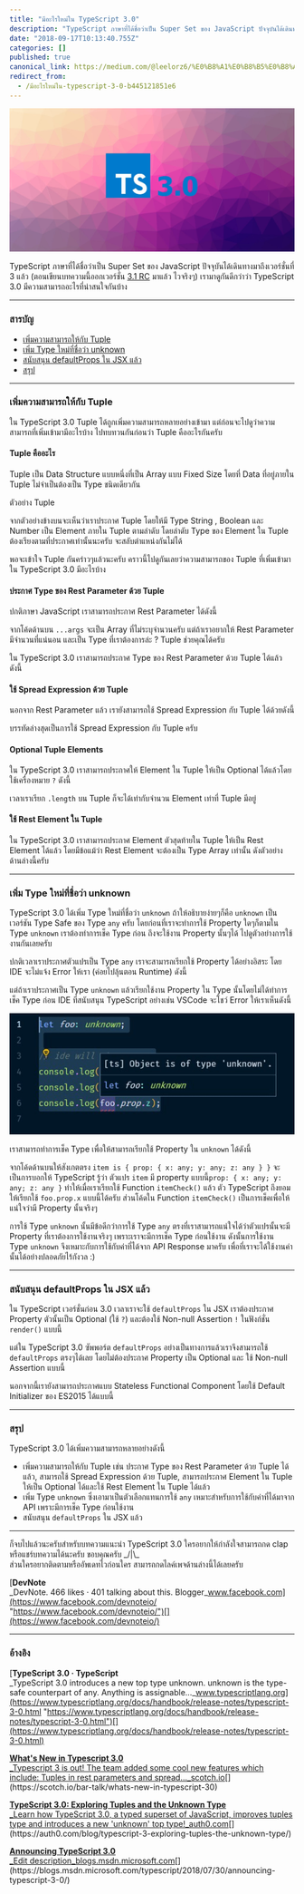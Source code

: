 ```yaml
---
title: "มีอะไรใหม่ใน TypeScript 3.0"
description: "TypeScript ภาษาที่ได้ชื่อว่าเป็น Super Set ของ JavaScript ปัจจุบันได้เดินทางมาถึงเวอร์ชั่นที่ 3 แล้ว (ตอนเขียนบทความนี้ออกเวอร์ชั่น 3.1 RC…"
date: "2018-09-17T10:13:40.755Z"
categories: []
published: true
canonical_link: https://medium.com/@leelorz6/%E0%B8%A1%E0%B8%B5%E0%B8%AD%E0%B8%B0%E0%B9%84%E0%B8%A3%E0%B9%83%E0%B8%AB%E0%B8%A1%E0%B9%88%E0%B9%83%E0%B8%99-typescript-3-0-b445121851e6
redirect_from:
  - /มีอะไรใหม่ใน-typescript-3-0-b445121851e6
---
```


![](./asset-1.jpeg)

TypeScript ภาษาที่ได้ชื่อว่าเป็น Super Set ของ JavaScript ปัจจุบันได้เดินทางมาถึงเวอร์ชั่นที่ 3 แล้ว (ตอนเขียนบทความนี้ออกเวอร์ชั่น [3.1 RC](https://blogs.msdn.microsoft.com/typescript/2018/09/13/announcing-typescript-3-1-rc/) มาแล้ว ไวจริงๆ) เรามาดูกันดีกว่าว่า TypeScript 3.0 มีความสามารถอะไรที่น่าสนใจกันบ้าง

---

### สารบัญ

-   [เพิ่มความสามารถให้กับ Tuple](#4ea1)
-   [เพิ่ม Type ใหม่ที่ชื่อว่า unknown](#568b)
-   [สนับสนุน defaultProps ใน JSX แล้ว](#e03e)
-   [สรุป](#4325)

---

### เพิ่มความสามารถให้กับ Tuple

ใน TypeScript 3.0 Tuple ได้ถูกเพิ่มความสามารถหลายอย่างเข้ามา แต่ก่อนจะไปดูว่าความสามารถที่เพิ่มเข้ามามีอะไรบ้าง ไปทบทวนกันก่อนว่า Tuple คืออะไรกันครับ

#### Tuple คืออะไร

Tuple เป็น Data Structure แบบหนึ่งที่เป็น Array แบบ Fixed Size โดยที่ Data ที่อยู่ภายใน Tuple ไม่จำเป็นต้องเป็น Type ชนิดเดียวกัน

ตัวอย่าง Tuple

จากตัวอย่างข้างบนจะเห็นว่าเราประกาศ Tuple โดยให้มี Type String , Boolean และ Number เป็น Element ภายใน Tuple ตามลำดับ โดยลำดับ Type ของ Element ใน Tuple ต้องเรียงตามที่ประกาศเท่านั้นนะครับ จะสลับตำแหน่งกันไม่ได้

พอจะเข้าใจ Tuple กันคร่าวๆแล้วนะครับ คราวนี้ไปดูกันเลยว่าความสามารถของ Tuple ที่เพิ่มเข้ามาใน TypeScript 3.0 มีอะไรบ้าง

#### ประกาศ Type ของ Rest Parameter ด้วย Tuple

ปกติภาษา JavaScript เราสามารถประกาศ Rest Parameter ได้ดังนี้

จากโค้ดด้านบน `...args` จะเป็น Array ที่ไม่ระบุจำนวนครับ แต่ถ้าเราอยากให้ Rest Parameter มีจำนวนที่แน่นอน และเป็น Type ที่เราต้องการล่ะ ? Tuple ช่วยคุณได้ครับ

ใน TypeScript 3.0 เราสามารถประกาศ Type ของ Rest Parameter ด้วย Tuple ได้แล้วดังนี้

#### ใช้ Spread Expression ด้วย Tuple

นอกจาก Rest Parameter แล้ว เรายังสามารถใช้ Spread Expression กับ Tuple ได้ด้วยดังนี้

บรรทัดล่างสุดเป็นการใช้ Spread Expression กับ Tuple ครับ

#### Optional Tuple Elements

ใน TypeScript 3.0 เราสามารถประกาศให้ Element ใน Tuple ให้เป็น Optional ได้แล้วโดยใช้เครื่องหมาย `?` ดังนี้

เวลาเราเรียก `.length` บน Tuple ก็จะได้เท่ากับจำนวน Element เท่าที่ Tuple มีอยู่

#### ใช้ Rest Element ใน Tuple

ใน TypeScript 3.0 เราสามารถประกาศ Element ตัวสุดท้ายใน Tuple ให้เป็น Rest Element ได้แล้ว โดยมีข้อแม้ว่า Rest Element จะต้องเป็น Type Array เท่านั้น ดังตัวอย่างด้านล่างนี้ครับ

---

### เพิ่ม Type ใหม่ที่ชื่อว่า unknown

TypeScript 3.0 ได้เพิ่ม Type ใหม่ที่ชื่อว่า `unknown` ถ้าให้อธิบายง่ายๆก็คือ `unknown` เป็นเวอร์ชัน Type Safe ของ Type `any` ครับ โดยก่อนที่เราจะทำการใช้ Property ใดๆก็ตามใน Type `unknown` เราต้องทำการเช็ค Type ก่อน ถึงจะใช้งาน Property นั้นๆได้ ไปดูตัวอย่างการใช้งานกันเลยครับ

ปกติเวลาเราประกาศตัวแปรเป็น Type `any` เราจะสามารถเรียกใช้ Property ได้อย่างอิสระ โดย IDE จะไม่แจ้ง Error ให้เรา (ค่อยไปลุ้นตอน Runtime) ดังนี้

แต่ถ้าเราประกาศเป็น Type `unknown` แล้วเรียกใช้งาน Property ใน Type นั้นโดยไม่ได้ทำการเช็ค Type ก่อน IDE ที่สนับสนุน TypeScript อย่างเช่น VSCode จะโชว์ Error ให้เราเห็นดังนี้

![เด้ง error ให้เราทราบโดยพลัน](./asset-2.jpeg)

เราสามารถทำการเช็ค Type เพื่อให้สามารถเรียกใช้ Property ใน `unknown` ได้ดังนี้

จากโค้ดด้านบนให้สังเกตตรง `item is { prop: { x: any; y: any; z: any } }` จะเป็นการบอกให้ TypeScript รู้ว่า ตัวแปร `item` มี property แบบนี้`prop: { x: any; y: any; z: any }` ทำให้เมื่อเราเรียกใช้ Function `itemCheck()` แล้ว ตัว TypeScript ถึงยอมให้เรียกใช้ `foo.prop.x` แบบนี้ได้ครับ ส่วนโค้ดใน Function `itemCheck()` เป็นการเช็คเพื่อให้แน่ใจว่ามี Property นั้นจริงๆ

การใช้ Type `unknown` นั้นมีข้อดีกว่าการใช้ Type `any` ตรงที่เราสามารถแน่ใจได้ว่าตัวแปรนั้นจะมี Property ที่เราต้องการใช้งานจริงๆ เพราะเราจะมีการเช็ค Type ก่อนใช้งาน ดังนั้นการใช้งาน Type `unknown` จึงเหมาะกับการใช้กับค่าที่ได้จาก API Response มาครับ เพื่อที่เราจะได้ใช้งานค่านั้นได้อย่างปลอดภัยไร้กังวล :)

---

### สนับสนุน defaultProps ใน JSX แล้ว

ใน TypeScript เวอร์ชั่นก่อน 3.0 เวลาเราจะใช้ `defaultProps` ใน JSX เราต้องประกาศ Property ตัวนั้นเป็น Optional (ใช้ `?`) และต้องใช้ Non-null Assertion `!` ในฟังก์ชั่น `render()` แบบนี้

แต่ใน TypeScript 3.0 ซัพพอร์ต `defaultProps` อย่างเป็นทางการแล้วเราจึงสามารถใช้ `defaultProps` ตรงๆได้เลย โดยไม่ต้องประกาศ Property เป็น Optional และ ใช้ Non-null Assertion แบบนี้

นอกจากนี้เรายังสามารถประกาศแบบ Stateless Functional Component โดยใช้ Default Initializer ของ ES2015 ได้แบบนี้

---

### สรุป

TypeScript 3.0 ได้เพิ่มความสามารถหลายอย่างดังนี้

-   เพิ่มความสามารถให้กับ Tuple เช่น ประกาศ Type ของ Rest Parameter ด้วย Tuple ได้แล้ว, สามารถใช้ Spread Expression ด้วย Tuple, สามารถประกาศ Element ใน Tuple ให้เป็น Optional ได้และใช้ Rest Element ใน Tuple ได้แล้ว
-   เพิ่ม Type `unknown` ซึ่งเอามาเป็นตัวเลือกแทนการใช้ `any` เหมาะสำหรับการใช้กับค่าที่ได้มาจาก API เพราะมีการเช็ค Type ก่อนใช้งาน
-   สนับสนุน `defaultProps` ใน JSX แล้ว

---

ก็จบไปแล้วนะครับสำหรับบทความแนะนำ TypeScript 3.0 ใครอยากให้กำลังใจสามารถกด clap หรือแชร์บทความได้นะครับ ขอบคุณครับ \_/|\\\_  
ส่วนใครอยากติดตามหรืออัพเดทไวก่อนใคร สามารถกดไลค์เพจด้านล่างนี้ได้เลยครับ

[**DevNote**  
_DevNote. 466 likes · 401 talking about this. Blogger_www.facebook.com](https://www.facebook.com/devnoteio/ "https://www.facebook.com/devnoteio/")[](https://www.facebook.com/devnoteio/)

---

### อ้างอิง

[**TypeScript 3.0 · TypeScript**  
_TypeScript 3.0 introduces a new top type unknown. unknown is the type-safe counterpart of any. Anything is assignable…_www.typescriptlang.org](https://www.typescriptlang.org/docs/handbook/release-notes/typescript-3-0.html "https://www.typescriptlang.org/docs/handbook/release-notes/typescript-3-0.html")[](https://www.typescriptlang.org/docs/handbook/release-notes/typescript-3-0.html)

[**What&#039;s New in Typescript 3.0**  
_Typescript 3 is out! The team added some cool new features which include: Tuples in rest parameters and spread…_scotch.io](https://scotch.io/bar-talk/whats-new-in-typescript-30 "https://scotch.io/bar-talk/whats-new-in-typescript-30")[](https://scotch.io/bar-talk/whats-new-in-typescript-30)

[**TypeScript 3.0: Exploring Tuples and the Unknown Type**  
_Learn how TypeScript 3.0, a typed superset of JavaScript, improves tuples type and introduces a new 'unknown' top type!_auth0.com](https://auth0.com/blog/typescript-3-exploring-tuples-the-unknown-type/ "https://auth0.com/blog/typescript-3-exploring-tuples-the-unknown-type/")[](https://auth0.com/blog/typescript-3-exploring-tuples-the-unknown-type/)

[**Announcing TypeScript 3.0**  
_Edit description_blogs.msdn.microsoft.com](https://blogs.msdn.microsoft.com/typescript/2018/07/30/announcing-typescript-3-0/ "https://blogs.msdn.microsoft.com/typescript/2018/07/30/announcing-typescript-3-0/")[](https://blogs.msdn.microsoft.com/typescript/2018/07/30/announcing-typescript-3-0/)
